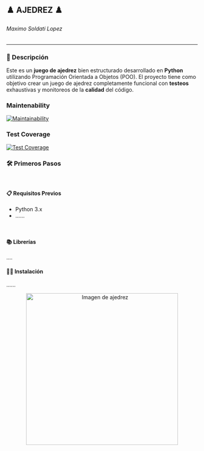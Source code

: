 ## ♟️ AJEDREZ ♟️  
###### Maximo Soldati Lopez
------------
### 📝 Descripción
Este es un **juego de ajedrez** bien estructurado desarrollado en **Python** utilizando Programación Orientada a Objetos (POO). El proyecto tiene como objetivo crear un juego de ajedrez completamente funcional con **testeos** exhaustivas y monitoreos de la **calidad** del código. 

### Maintenability
[![Maintainability](https://api.codeclimate.com/v1/badges/af0883bce3bdd7b73f68/maintainability)](https://codeclimate.com/github/um-computacion-tm/ajedrez-2024-MxSoldati/maintainability)

### Test Coverage
[![Test Coverage](https://api.codeclimate.com/v1/badges/af0883bce3bdd7b73f68/test_coverage)](https://codeclimate.com/github/um-computacion-tm/ajedrez-2024-MxSoldati/test_coverage)
<br>
### 🛠️ Primeros Pasos
<br>

#### 📋 Requisitos Previos
- Python 3.x
- ......
<br>

#### 📚 Librerías 
....
<br>
#### 🧑‍💻 Instalación
......


<p align="center">
  <img src="https://images.chesscomfiles.com/uploads/v1/images_users/tiny_mce/pdrpnht/phpEH1kWv.png" alt="Imagen de ajedrez" width="400"/>
</p>


